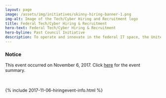 ```yaml
---
layout: page
image: /assets/img/initiatives/skinny-hiring-banner-1.png
img-alt: Image of the Tech/Cyber Hiring and Recruitment logo
title: Federal Tech/Cyber Hiring & Recruitment
hero-text: Federal Tech/Cyber Hiring & Recruitment
hero-byline: Past Council Initiative
description: To operate and innovate in the federal IT space, the United States Federal Government must continue to invest in recruiting the necessary talent. The Federal Government must compete to recruit IT talent needed to defend the nation’s infrastructure, deliver digital services to the American people, and modernize the Federal Government’s IT systems and operations.
---
```

<div class="usa-alert usa-alert-info" >
  <div class="usa-alert-body">
    <h3 class="usa-alert-heading">Notice</h3>
    <p class="usa-alert-text">This event occurred on November 6, 2017. Click <a href="{{site.baseurl}}/2018/02/02/hiring-event-results.html">here</a> for the event summary.</p>
  </div>
</div>
<br>
<br>
{% include 2017-11-06-hiringevent-info.html %}
